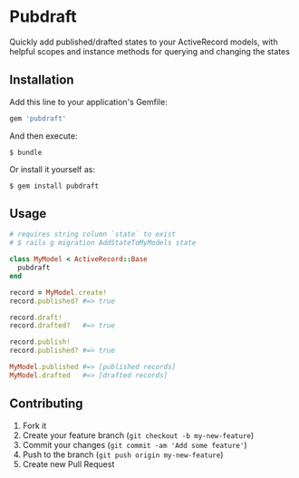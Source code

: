 # Pubdraft

Quickly add published/drafted states to your ActiveRecord models, with helpful scopes and instance methods for querying and changing the states

## Installation

Add this line to your application's Gemfile:

```ruby
gem 'pubdraft'
```

And then execute:

    $ bundle

Or install it yourself as:

    $ gem install pubdraft

## Usage

```ruby
# requires string column `state` to exist
# $ rails g migration AddStateToMyModels state

class MyModel < ActiveRecord::Base
  pubdraft
end

record = MyModel.create!
record.published? #=> true

record.draft!
record.drafted?   #=> true

record.publish!
record.published? #=> true

MyModel.published #=> [published records]
MyModel.drafted   #=> [drafted records]
```

## Contributing

1. Fork it
2. Create your feature branch (`git checkout -b my-new-feature`)
3. Commit your changes (`git commit -am 'Add some feature'`)
4. Push to the branch (`git push origin my-new-feature`)
5. Create new Pull Request

